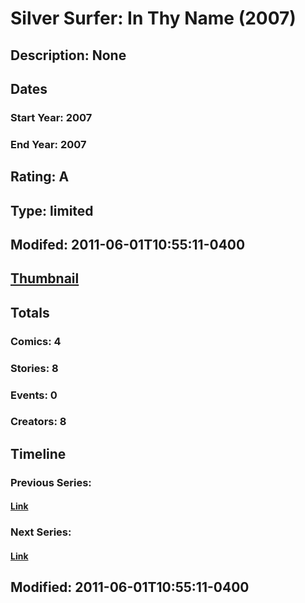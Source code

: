 # Silver Surfer: In Thy Name (2007)
## Description: None
## Dates
### Start Year: 2007
### End Year: 2007
## Rating: A
## Type: limited
## Modifed: 2011-06-01T10:55:11-0400
## [Thumbnail](http://i.annihil.us/u/prod/marvel/i/mg/2/30/4bad2e7eae90e.jpg)
## Totals
### Comics: 4
### Stories: 8
### Events: 0
### Creators: 8
## Timeline
### Previous Series: 
#### [Link]()
### Next Series: 
#### [Link]()
## Modified: 2011-06-01T10:55:11-0400